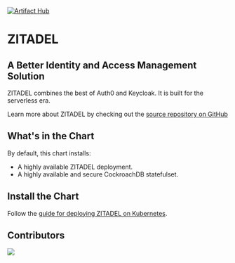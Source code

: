 [![Artifact Hub](https://img.shields.io/endpoint?url=https://artifacthub.io/badge/repository/zitadel)](https://artifacthub.io/packages/search?repo=zitadel)

# ZITADEL

## A Better Identity and Access Management Solution

ZITADEL combines the best of Auth0 and Keycloak.
It is built for the serverless era.

Learn more about ZITADEL by checking out the [source repository on GitHub](https://github.com/zitadel/zitadel)

## What's in the Chart

By default, this chart installs:
- A highly available ZITADEL deployment.
- A highly available and secure CockroachDB statefulset.

## Install the Chart

Follow the [guide for deploying ZITADEL on Kubernetes](https://docs.zitadel.com/docs/guides/deploy/kubernetes).

## Contributors

<a href="https://github.com/zitadel/zitadel-charts/graphs/contributors">
  <img src="https://contrib.rocks/image?repo=zitadel/zitadel-charts" />
</a>
